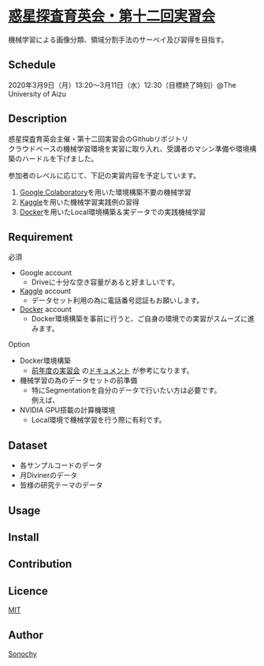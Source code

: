 <!--- https://deeeet.com/writing/2014/07/31/readme/ --->

[惑星探査育英会・第十二回実習会](https://www.cps-jp.org/~tansaku/wiki/top/?school_mission-12)
====

機械学習による画像分類、領域分割手法のサーベイ及び習得を目指す。

## Schedule
2020年3月9日（月）13:20～3月11日（水）12:30（目標終了時刻）@The University of Aizu

## Description
惑星探査育英会主催・第十二回実習会のGithubリポジトリ  
クラウドベースの機械学習環境を実習に取り入れ、受講者のマシン準備や環境構築のハードルを下げました。  

参加者のレベルに応じて、下記の実習内容を予定しています。
1. [Google Colaboratory](https://colab.research.google.com/)を用いた環境構築不要の機械学習
1. [Kaggle](https://www.kaggle.com/)を用いた機械学習実践例の習得
1. [Docker](https://www.docker.com/)を用いたLocal環境構築＆実データでの実践機械学習  


<!--- ## Demo -->

## Requirement

必須
- Google account  
  - Driveに十分な空き容量があると好ましいです。
- [Kaggle](https://www.kaggle.com/) account  
  - データセット利用の為に電話番号認証もお願いします。
- [Docker](https://www.docker.com/) account  
  - Docker環境構築を事前に行うと、ご自身の環境での実習がスムーズに進みます。  
  
Option
- Docker環境構築  
  - [前年度の実習会](https://www.cps-jp.org/~tansaku/wiki/top/?school_mission-11)
の[ドキュメント](https://www.cps-jp.org/~tansaku/wiki/top/?11_%E4%BA%8B%E5%89%8D%E6%BA%96%E5%82%99)
が参考になります。 
- 機械学習の為のデータセットの前準備
  - 特にSegmentationを自分のデータで行いたい方は必要です。  
  例えば、
- NVIDIA GPU搭載の計算機環境  
  - Local環境で機械学習を行う際に有利です。

## Dataset
- 各サンプルコードのデータ
- 月Divinerのデータ
- 皆様の研究テーマのデータ  
  
## Usage

## Install

## Contribution

## Licence

[MIT](https://github.com/UoA_school_mission-12/LICENCE)

## Author

[Sonochy](https://github.com/Sonochy)
